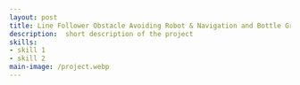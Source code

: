 ```yaml
---
layout: post
title: Line Follower Obstacle Avoiding Robot & Navigation and Bottle Grabbing Robot             
description:  short description of the project
skills: 
- skill 1
- skill 2
main-image: /project.webp 
---
```

